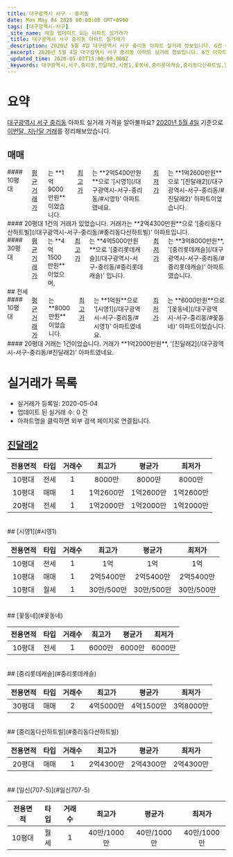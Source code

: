 ```yaml
---
title: 대구광역시 서구 - 중리동
date: Mon May 04 2020 00:00:00 GMT+0900
tags: [대구광역시-서구]
_site_name: 매일 업데이트 되는 아파트 실거래가
_title: 대구광역시 서구 중리동 아파트 실거래가
_description: 2020년 5월 4일 대구광역시 서구 중리동 아파트 실거래 정보입니다. 6건 아파트 정보가 있습니다.
_excerpt: 2020년 5월 4일 대구광역시 서구 중리동 아파트 실거래 정보입니다. 6건 아파트 정보가 있습니다.
_updated_time: 2020-05-03T15:00:00.000Z
_keywords: 대구광역시,서구,중리동,진달래2,시영1,꽃동네,중리롯데캐슬,중리동다산하트빌,일신(707-5)
---
```





# 요약
<ins>대구광역시 서구 중리동</ins> 아파트 실거래 가격을 알아볼까요? <ins>2020년 5월 4일</ins> 기준으로 <ins>이번달, 지난달 거래</ins>를 정리해보았습니다.

## 매매
<div class="container">
<div class="six columns" markdown="1">
#### 10평대
<ins>평균 거래가</ins>는 **1억9000만원**이었습니다. <ins>최고가</ins>는 **2억5400만원**으로 '[시영1](/대구광역시-서구-중리동/#시영1)' 아파트였네요. <ins>최저가</ins>는 **1억2600만원**으로 '[진달래2](/대구광역시-서구-중리동/#진달래2)' 아파트이었습니다.
</div>
<div class="six columns" markdown="1">
#### 20평대
1건의 거래가 있었습니다. 거래가는 **2억4300만원**으로 '[중리동다산하트빌](/대구광역시-서구-중리동/#중리동다산하트빌)' 아파트입니다.
</div>
</div>
<div class="container">
<div class="twelve columns" markdown="1">
#### 30평대
<ins>평균 거래가</ins>는 **4억1500만원**이었으며, <ins>최고가</ins>는 **4억5000만원**으로 '[중리롯데캐슬](/대구광역시-서구-중리동/#중리롯데캐슬)' 입니다. <ins>최저가</ins>는 **3억8000만원**, '[중리롯데캐슬](/대구광역시-서구-중리동/#중리롯데캐슬)' 아파트였습니다.
</div>
</div>
## 전세
<div class="container">
<div class="six columns" markdown="1">
#### 10평대
<ins>평균 거래가</ins>는 **8000만원**이었습니다. <ins>최고가</ins>는 **1억원**으로 '[시영1](/대구광역시-서구-중리동/#시영1)' 아파트였네요. <ins>최저가</ins>는 **6000만원**으로 '[꽃동네](/대구광역시-서구-중리동/#꽃동네)' 아파트이었습니다.
</div>
<div class="six columns" markdown="1">
#### 20평대
거래는 1건이었습니다. 거래가 **1억2000만원**, '[진달래2](/대구광역시-서구-중리동/#진달래2)' 아파트였네요.
</div>
</div>



# 실거래가 목록
- 실거래가 등록일: 2020-05-04
- 업데이트 된 실거래 수: 0 건
- 아파트명을 클릭하면 외부 검색 페이지로 연결됩니다.

## [진달래2](#진달래2)

|전용면적|타입|거래수|최고가|평균가|최저가|
|:---:|:---:|:---:|:---:|:---:|:---:|
|10평대|<span class="deal-type-2">전세</span>|1|8000만|8000만|8000만|
|10평대|<span class="deal-type-1">매매</span>|1|1억2600만|1억2600만|1억2600만|
|20평대|<span class="deal-type-2">전세</span>|1|1억2000만|1억2000만|1억2000만|

<br/>
## [시영1](#시영1)

|전용면적|타입|거래수|최고가|평균가|최저가|
|:---:|:---:|:---:|:---:|:---:|:---:|
|10평대|<span class="deal-type-2">전세</span>|1|1억|1억|1억|
|10평대|<span class="deal-type-1">매매</span>|1|2억5400만|2억5400만|2억5400만|
|10평대|<span class="deal-type-3">월세</span>|1|30만/500만|30만/500만|30만/500만|

<br/>
## [꽃동네](#꽃동네)

|전용면적|타입|거래수|최고가|평균가|최저가|
|:---:|:---:|:---:|:---:|:---:|:---:|
|10평대|<span class="deal-type-2">전세</span>|1|6000만|6000만|6000만|

<br/>
## [중리롯데캐슬](#중리롯데캐슬)

|전용면적|타입|거래수|최고가|평균가|최저가|
|:---:|:---:|:---:|:---:|:---:|:---:|
|30평대|<span class="deal-type-1">매매</span>|2|4억5000만|4억1500만|3억8000만|

<br/>
## [중리동다산하트빌](#중리동다산하트빌)

|전용면적|타입|거래수|최고가|평균가|최저가|
|:---:|:---:|:---:|:---:|:---:|:---:|
|20평대|<span class="deal-type-1">매매</span>|1|2억4300만|2억4300만|2억4300만|

<br/>
## [일신(707-5)](#일신707-5)

|전용면적|타입|거래수|최고가|평균가|최저가|
|:---:|:---:|:---:|:---:|:---:|:---:|
|10평대|<span class="deal-type-3">월세</span>|1|40만/1000만|40만/1000만|40만/1000만|

<br/>



